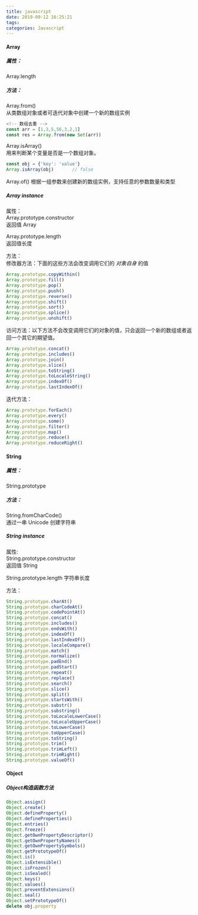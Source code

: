 ```yaml
---
title: javascript
date: 2019-09-12 16:25:21
tags:
categories: Javascript
---
```


#### Array
##### 属性：
Array.length
##### 方法：
Array.from()  
从类数组对象或者可迭代对象中创建一个新的数组实例  
```javascript
<!-- 数组去重 -->
const arr = [1,3,5,56,3,2,1]
const res = Array.from(new Set(arr))
```
Array.isArray()  
用来判断某个变量是否是一个数组对象。
```javascript
const obj = {'key': 'value'}
Array.isArray(obj)       // false
```

Array.of()
根据一组参数来创建新的数组实例，支持任意的参数数量和类型  

##### Array instance
属性：  
Array.prototype.constructor  
返回值 Array  

Array.prototype.length  
返回值长度  

方法：  
修改器方法：下面的这些方法会改变调用它们的 *对象自身* 的值    
```javascript
Array.prototype.copyWithin()
Array.prototype.fill()
Array.prototype.pop()
Array.prototype.push()
Array.prototype.reverse()
Array.prototype.shift()
Array.prototype.sort()
Array.prototype.splice()
Array.prototype.unshift()
```
访问方法：以下方法不会改变调用它们的对象的值，只会返回一个新的数组或者返回一个其它的期望值。
```javascript
Array.prototype.concat()
Array.prototype.includes()
Array.prototype.join()
Array.prototype.slice()
Array.prototype.toString()
Array.prototype.toLocaleString()
Array.prototype.indexOf()
Array.prototype.lastIndexOf()
```
迭代方法：
```javascript
Array.prototype.forEach()
Array.prototype.every()
Array.prototype.some()
Array.prototype.filter()
Array.prototype.map()
Array.prototype.reduce()
Array.prototype.reduceRight()
```

#### String
##### 属性：  
String.prototype  

##### 方法：  
String.fromCharCode()   
通过一串 Unicode 创建字符串

##### String instance
属性:  
String.prototype.constructor  
返回值 String  

String.prototype.length
字符串长度  

方法：  
```javascript
String.prototype.charAt()
String.prototype.charCodeAt()
String.prototype.codePointAt()
String.prototype.concat()
String.prototype.includes()
String.prototype.endsWith()
String.prototype.indexOf()
String.prototype.lastIndexOf()
String.prototype.localeCompare()
String.prototype.match()
String.prototype.normalize()
String.prototype.padEnd()
String.prototype.padStart()
String.prototype.repeat()
String.prototype.replace()
String.prototype.search()
String.prototype.slice()
String.prototype.split()
String.prototype.startsWith()
String.prototype.substr()
String.prototype.substring()
String.prototype.toLocaleLowerCase()
String.prototype.toLocaleUpperCase()
String.prototype.toLowerCase()
String.prototype.toUpperCase()
String.prototype.toString()
String.prototype.trim()
String.prototype.trimLeft()
String.prototype.trimRight()
String.prototype.valueOf()
```

#### Object
##### Object构造函数方法
```javascript
Object.assign()
Object.create()
Object.defineProperty()
Object.defineProperties()
Object.entries()
Object.freeze()
Object.getOwnPropertyDescriptor()
Object.getOwnPropertyNames()
Object.getOwnPropertySymbols()
Object.getPrototypeOf()
Object.is()
Object.isExtensible()
Object.isFrozen()
Object.isSealed()
Object.keys()
Object.values()
Object.preventExtensions()
Object.seal()
Object.setPrototypeOf()
delete obj.property
```




